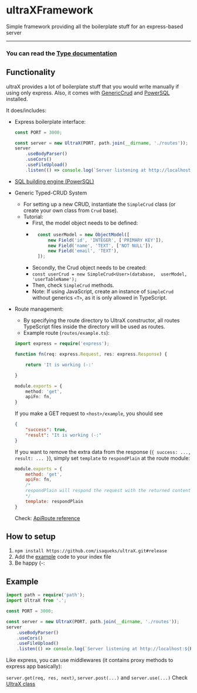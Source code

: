 #  ultraXFramework

Simple framework providing all the boilerplate stuff for an express-based server

<hr>

### You can read the [Type documentation](https://isaqueks.github.io/ultraX/)

## Functionality

ultraX provides a lot of boilerplate stuff that you would write manually if using only express. Also, it comes with [GenericCrud](https://github.com/isaqueks/genericCrud/) and [PowerSQL](https://github.com/isaqueks/powersql) installed.

It does/includes:

* Express boilerplate interface:
    ```js
    const PORT = 3000;

    const server = new UltraX(PORT, path.join(__dirname, './routes'));
    server
        .useBodyParser()
        .useCors()
        .useFileUpload()
        .listen(() => console.log(`Server listening at http://localhost:${PORT}`))

    ```

* [SQL building engine (PowerSQL)](https://github.com/isaqueks/powersql)

* Generic Typed-CRUD System
	* For setting up a new CRUD, instantiate the `SimpleCrud` class (or create your own class from `Crud` base).
	* Tutorial:
		* First, the model object needs to be defined:
		*   ```ts 
              const userModel = new ObjectModel([
                  new Field('id', 'INTEGER', ['PRIMARY KEY']),
                  new Field('name', 'TEXT', ['NOT NULL']),
                  new Field('email', 'TEXT'),
              ]);
            ```
		* Secondly, the Crud object needs to be created:
		* `const userCrud = new SimpleCrud<User>(database,  userModel,  'userTableName');`
		* Then, check `SimpleCrud` methods.
        * Note: If using JavaScript, create an instance of `SimpleCrud` without generics `<T>`, as it is only allowed in TypeScript.

* Route management:
	* By specifying the route directory to UltraX constructor, all routes TypeScript files inside the directory will be used as routes.
    * Example route (`routes/example.ts`): 
    ```ts
    import express = require('express');

    function fn(req: express.Request, res: express.Response) {

        return 'It is working (-:'

    }

    module.exports = {
        method: 'get',
        apiFn: fn,
    } 
    ```
    If you make a GET request to `<host>/example`, you should see
    ```json
    { 
        "success": true, 
        "result": "It is working (-:" 
    }
    ```
    If you want to remove the extra data from the response (`{ success: ..., result: ... }`), simply set `template` to `respondPlain` at the route module:
    ```js
    module.exports = {
        method: 'get',
        apiFn: fn,
        /* 
        respondPlain will respond the request with the returned content or error, without any extra processing! 
        */
        template: respondPlain
    }
    ```
    Check: [ApiRoute reference](https://isaqueks.github.io/ultraX/interfaces/ApiRoute.html)

## How to setup

1. `npm install https://github.com/isaqueks/ultraX.git#release`
2. Add the [example](#example) code to your index file
3. Be happy (-:

## Example

```ts
import path = require('path');
import UltraX from '.';

const PORT = 3000;

const server = new UltraX(PORT, path.join(__dirname, './routes'));
server
    .useBodyParser()
    .useCors()
    .useFileUpload()
    .listen(() => console.log(`Server listening at http://localhost:${PORT}`))

```

Like express, you can use middlewares (it contains proxy methods to express app basically):

`server.get(req, res, next)`, `server.post(...)` and `server.use(...)`
Check [UltraX class](https://isaqueks.github.io/ultraX/classes/default.html)